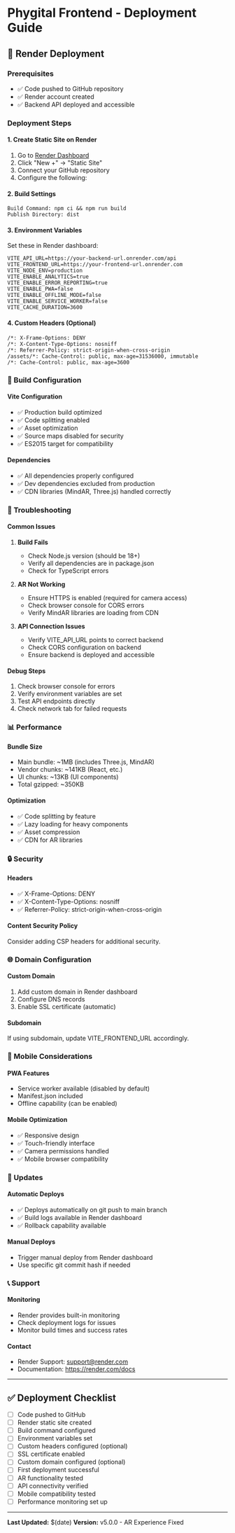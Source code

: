 # Phygital Frontend - Deployment Guide

## 🚀 Render Deployment

### Prerequisites
- ✅ Code pushed to GitHub repository
- ✅ Render account created
- ✅ Backend API deployed and accessible

### Deployment Steps

#### 1. Create Static Site on Render
1. Go to [Render Dashboard](https://dashboard.render.com)
2. Click "New +" → "Static Site"
3. Connect your GitHub repository
4. Configure the following:

#### 2. Build Settings
```
Build Command: npm ci && npm run build
Publish Directory: dist
```

#### 3. Environment Variables
Set these in Render dashboard:
```
VITE_API_URL=https://your-backend-url.onrender.com/api
VITE_FRONTEND_URL=https://your-frontend-url.onrender.com
VITE_NODE_ENV=production
VITE_ENABLE_ANALYTICS=true
VITE_ENABLE_ERROR_REPORTING=true
VITE_ENABLE_PWA=false
VITE_ENABLE_OFFLINE_MODE=false
VITE_ENABLE_SERVICE_WORKER=false
VITE_CACHE_DURATION=3600
```

#### 4. Custom Headers (Optional)
```
/*: X-Frame-Options: DENY
/*: X-Content-Type-Options: nosniff
/*: Referrer-Policy: strict-origin-when-cross-origin
/assets/*: Cache-Control: public, max-age=31536000, immutable
/*: Cache-Control: public, max-age=3600
```

### 🔧 Build Configuration

#### Vite Configuration
- ✅ Production build optimized
- ✅ Code splitting enabled
- ✅ Asset optimization
- ✅ Source maps disabled for security
- ✅ ES2015 target for compatibility

#### Dependencies
- ✅ All dependencies properly configured
- ✅ Dev dependencies excluded from production
- ✅ CDN libraries (MindAR, Three.js) handled correctly

### 🐛 Troubleshooting

#### Common Issues

1. **Build Fails**
   - Check Node.js version (should be 18+)
   - Verify all dependencies are in package.json
   - Check for TypeScript errors

2. **AR Not Working**
   - Ensure HTTPS is enabled (required for camera access)
   - Check browser console for CORS errors
   - Verify MindAR libraries are loading from CDN

3. **API Connection Issues**
   - Verify VITE_API_URL points to correct backend
   - Check CORS configuration on backend
   - Ensure backend is deployed and accessible

#### Debug Steps
1. Check browser console for errors
2. Verify environment variables are set
3. Test API endpoints directly
4. Check network tab for failed requests

### 📊 Performance

#### Bundle Size
- Main bundle: ~1MB (includes Three.js, MindAR)
- Vendor chunks: ~141KB (React, etc.)
- UI chunks: ~13KB (UI components)
- Total gzipped: ~350KB

#### Optimization
- ✅ Code splitting by feature
- ✅ Lazy loading for heavy components
- ✅ Asset compression
- ✅ CDN for AR libraries

### 🔒 Security

#### Headers
- ✅ X-Frame-Options: DENY
- ✅ X-Content-Type-Options: nosniff
- ✅ Referrer-Policy: strict-origin-when-cross-origin

#### Content Security Policy
Consider adding CSP headers for additional security.

### 🌐 Domain Configuration

#### Custom Domain
1. Add custom domain in Render dashboard
2. Configure DNS records
3. Enable SSL certificate (automatic)

#### Subdomain
If using subdomain, update VITE_FRONTEND_URL accordingly.

### 📱 Mobile Considerations

#### PWA Features
- Service worker available (disabled by default)
- Manifest.json included
- Offline capability (can be enabled)

#### Mobile Optimization
- ✅ Responsive design
- ✅ Touch-friendly interface
- ✅ Camera permissions handled
- ✅ Mobile browser compatibility

### 🔄 Updates

#### Automatic Deploys
- ✅ Deploys automatically on git push to main branch
- ✅ Build logs available in Render dashboard
- ✅ Rollback capability available

#### Manual Deploys
- Trigger manual deploy from Render dashboard
- Use specific git commit hash if needed

### 📞 Support

#### Monitoring
- Render provides built-in monitoring
- Check deployment logs for issues
- Monitor build times and success rates

#### Contact
- Render Support: support@render.com
- Documentation: https://render.com/docs

---

## ✅ Deployment Checklist

- [ ] Code pushed to GitHub
- [ ] Render static site created
- [ ] Build command configured
- [ ] Environment variables set
- [ ] Custom headers configured (optional)
- [ ] SSL certificate enabled
- [ ] Custom domain configured (optional)
- [ ] First deployment successful
- [ ] AR functionality tested
- [ ] API connectivity verified
- [ ] Mobile compatibility tested
- [ ] Performance monitoring set up

---

**Last Updated:** $(date)
**Version:** v5.0.0 - AR Experience Fixed
